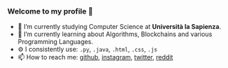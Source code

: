 ### Welcome to my profile 👋

- 🔭 I’m currently studying Computer Science at **Università la Sapienza**. 
- 🌱 I’m currently learning about Algorithms, Blockchains and various Programming Languages.
- ⚙️ I consistently use: `.py`, `.java`, `.html`, `.css`, `.js`
- 📫 How to reach me: [github](https://github.com/Novaenn), [instagram](https://www.instagram.com/samuele_bella_), [twitter](https://twitter.com/novaenn), [reddit](https://www.reddit.com/user/Giurob94)
